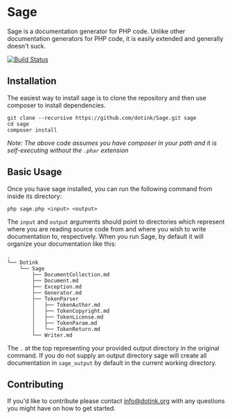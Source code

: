 # Sage

Sage is a documentation generator for PHP code.  Unlike other documentation generators for PHP code, it is easily extended and generally doesn't suck.

[![Build Status](https://travis-ci.org/dotink/Sage.png?branch=master)](https://travis-ci.org/dotink/Sage)

## Installation

The easiest way to install sage is to clone the repository and then use composer to install dependencies.

```
git clone --recursive https://github.com/dotink/Sage.git sage
cd sage
composer install
```

_Note: The above code assumes you have composer in your path and it is self-executing without the `.phar` extension_

## Basic Usage

Once you have sage installed, you can run the following command from inside its directory:

```
php sage.php <input> <output>
```

The `input` and `output` arguments should point to directories which represent where you are reading source code from and where you wish to write documentation to, respectively.  When you run Sage, by default it will organize your documentation like this:

```
.
└── Dotink
    └── Sage
        ├── DocumentCollection.md
        ├── Document.md
        ├── Exception.md
        ├── Generator.md
        ├── TokenParser
        │   ├── TokenAuthor.md
        │   ├── TokenCopyright.md
        │   ├── TokenLicense.md
        │   ├── TokenParam.md
        │   └── TokenReturn.md
        └── Writer.md
```

The `.` at the top representing your provided output directory in the original command.  If you do not supply an output directory sage will create all documentation in `sage_output` by default in the current working directory.

## Contributing

If you'd like to contribute please contact info@dotink.org with any questions you might have on how to get started.
